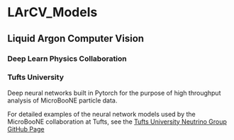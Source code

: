 # LArCV_Models

## Liquid Argon Computer Vision 
### Deep Learn Physics Collaboration
### Tufts University

Deep neural networks built in Pytorch for the purpose of high throughput analysis of MicroBooNE particle data.

For detailed examples of the neural network models used by the MicroBooNE collaboration at Tufts, see the [Tufts University Neutrino Group GitHub Page](https://www.github.com/nutufts)
